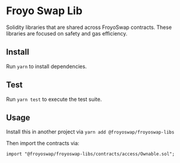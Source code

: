 # Froyo Swap Lib


Solidity libraries that are shared across FroyoSwap contracts. These libraries are focused on safety and gas efficiency.

## Install

Run `yarn` to install dependencies.

## Test

Run `yarn test` to execute the test suite.

## Usage

Install this in another project via `yarn add @froyoswap/froyoswap-libs` 

Then import the contracts via:

```solidity
import "@froyoswap/froyoswap-libs/contracts/access/Ownable.sol"; 
```
